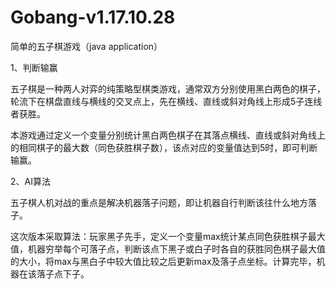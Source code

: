 # Gobang-v1.17.10.28
简单的五子棋游戏（java application）

1、判断输赢

五子棋是一种两人对弈的纯策略型棋类游戏，通常双方分别使用黑白两色的棋子，轮流下在棋盘直线与横线的交叉点上，先在横线、直线或斜对角线上形成5子连线者获胜。

本游戏通过定义一个变量分别统计黑白两色棋子在其落点横线、直线或斜对角线上的相同棋子的最大数（同色获胜棋子数），该点对应的变量值达到5时，即可判断输赢。

2、AI算法

五子棋人机对战的重点是解决机器落子问题，即让机器自行判断该往什么地方落子。

这次版本采取算法：玩家黑子先手，定义一个变量max统计某点同色获胜棋子最大值，机器穷举每个可落子点，判断该点下黑子或白子时各自的获胜同色棋子最大值的大小，将max与黑白子中较大值比较之后更新max及落子点坐标。计算完毕，机器在该落子点下子。


